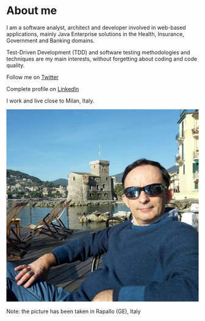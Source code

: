 # About me

I am a software analyst, architect and developer involved in web-based applications, mainly Java Enterprise solutions in the Health, Insurance, Government and Banking domains.

Test-Driven Development (TDD) and software testing methodologies and techniques are my main interests, without forgetting about coding and code quality.

Follow me on [Twitter](https://twitter.com/gualtierotesta)

Complete profile on [LinkedIn](https://www.linkedin.com/in/gualtierotesta)

I work and live close to Milan, Italy.

![Gualtiero Testa](assets/images/gualtierotesta.jpg)

Note: the picture has been taken in Rapallo (GE), Italy
